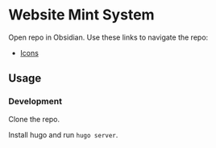 # Website Mint System

Open repo in Obsidian. Use these links to navigate the repo:

* [Icons](static/assets/icons/README.md)
## Usage

### Development

Clone the repo.

Install hugo and run `hugo server`.